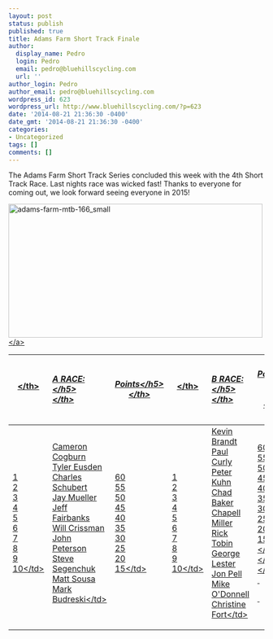 ```yaml
---
layout: post
status: publish
published: true
title: Adams Farm Short Track Finale
author:
  display_name: Pedro
  login: Pedro
  email: pedro@bluehillscycling.com
  url: ''
author_login: Pedro
author_email: pedro@bluehillscycling.com
wordpress_id: 623
wordpress_url: http://www.bluehillscycling.com/?p=623
date: '2014-08-21 21:36:30 -0400'
date_gmt: '2014-08-21 21:36:30 -0400'
categories:
- Uncategorized
tags: []
comments: []
---
```

<p>The Adams Farm Short Track Series concluded this week with the 4th Short Track Race. Last nights race was wicked fast! Thanks to everyone for coming out, we look forward seeing everyone in 2015!</p>
<p><a href="http:&#47;&#47;www.bluehillscycling.com&#47;BHCC-3&#47;wp-content&#47;uploads&#47;2014&#47;08&#47;adams-farm-mtb-166_small.jpg"><img class="alignnone size-full wp-image-620" alt="adams-farm-mtb-166_small" src="http:&#47;&#47;www.bluehillscycling.com&#47;BHCC-3&#47;wp-content&#47;uploads&#47;2014&#47;08&#47;adams-farm-mtb-166_small.jpg" width="500" height="263" &#47;><&#47;a></p>
<table>
<tbody>
<tr>
<th><&#47;th></p>
<th align="left">
<h5>A RACE:<&#47;h5><br />
<&#47;th></p>
<th>
<h5>Points<&#47;h5><br />
<&#47;th></p>
<th><&#47;th></p>
<th align="left">
<h5>B RACE:<&#47;h5><br />
<&#47;th></p>
<th>
<h5>Points<&#47;h5><br />
<&#47;th><br />
<&#47;tr><br />
<&#47;tbody></p>
<tbody>
<tr>
<td style="padding-right: 8px">1<br />
2<br />
3<br />
4<br />
5<br />
6<br />
7<br />
8<br />
9<br />
10<&#47;td></p>
<td style="padding-right: 8px">Cameron Cogburn<br />
Tyler Eusden<br />
Charles Schubert<br />
Jay Mueller<br />
Jeff Fairbanks<br />
Will Crissman<br />
John Peterson<br />
Steve Segenchuk<br />
Matt Sousa<br />
Mark Budreski<&#47;td></p>
<td>60<br />
55<br />
50<br />
45<br />
40<br />
35<br />
30<br />
25<br />
20<br />
15<&#47;td></p>
<td style="padding-right: 8px">1<br />
2<br />
3<br />
4<br />
5<br />
6<br />
7<br />
8<br />
9<br />
10<&#47;td></p>
<td style="padding-right: 8px">Kevin Brandt<br />
Paul Curly<br />
Peter Kuhn<br />
Chad Baker<br />
Chapell Miller<br />
Rick Tobin<br />
George Lester<br />
Jon Pell<br />
Mike O'Donnell<br />
Christine Fort<&#47;td></p>
<td>60<br />
55<br />
50<br />
45<br />
40<br />
35<br />
30<br />
25<br />
20<br />
15<&#47;td><br />
<&#47;tr><br />
<&#47;tbody><br />
<&#47;table><br />
&nbsp;</p>
<p>&nbsp;</p>
